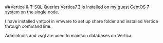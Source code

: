##Vertica & T-SQL Queries 
Vertica7.2 is installed on my guest CentOS 7 system on the single node. 

I have installed vmtool in vmware to set up share folder and installed Vertica through command line. 

Admintools and vsql are used to maintain databases on Vertica. 
